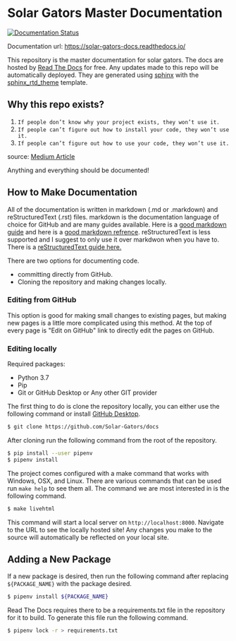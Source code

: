# Solar Gators Master Documentation

[![Documentation Status](https://readthedocs.org/projects/solar-gators-docs/badge/?version=latest)](https://docs.ufsolargators.org/en/latest/?badge=latest)

Documentation url: https://solar-gators-docs.readthedocs.io/

This repository is the master documentation for solar gators. The docs are hosted by [Read The Docs](https://readthedocs.org/) for free. Any updates made to this repo will be automatically deployed. They are generated using [sphinx](https://www.sphinx-doc.org/en/master/) with the [sphinx_rtd_theme](https://github.com/readthedocs/sphinx_rtd_theme) template.

## Why this repo exists?

1. `If people don’t know why your project exists, they won’t use it.`
2. `If people can’t figure out how to install your code, they won’t use it.`
3. `If people can’t figure out how to use your code, they won’t use it.`

source: [Medium Article](https://link.medium.com/UeKmgYx9E7)

Anything and everything should be documented!

## How to Make Documentation

All of the documentation is written in markdown (.md or .markdown) and reStructuredText (.rst) files. markdown is the documentation language of choice for GitHub and are many guides available. Here is a [good markdown guide](https://www.markdownguide.org/getting-started/) and here is a [good markdown refrence](https://www.markdownguide.org/basic-syntax/). reStructuredText is less supported and I suggest to only use it over markdwon when you have to. There is a [reStructuredText guide here.](https://thomas-cokelaer.info/tutorials/sphinx/rest_syntax.html)

There are two options for documenting code.

- committing directly from GitHub.
- Cloning the repository and making changes locally.

### Editing from GitHub

This option is good for making small changes to existing pages, but making new pages is a little more complicated using this method. At the top of every page is "Edit on GitHub" link to directly edit the pages on GitHub.

### Editing locally

Required packages:
- Python 3.7
- Pip
- Git or GitHub Desktop or Any other GIT provider 

The first thing to do is clone the repository locally, you can either use the following command or install [GitHub Desktop](https://desktop.github.com/).

```Bash
$ git clone https://github.com/Solar-Gators/docs
```

After cloning run the following command from the root of the repository.

```Bash
$ pip install --user pipenv
$ pipenv install
```

The project comes configured with a make command that works with Windows, OSX, and Linux. There are various commands that can be used run `make help` to see them all. The command we are most interested in is the following command. 

```Bash
$ make livehtml
```

This command will start a local server on `http://localhost:8000`. Navigate to the URL to see the locally hosted site! Any changes you make to the source will automatically be reflected on your local site.

## Adding a New Package

If a new package is desired, then run the following command after replacing `${PACKAGE_NAME}` with the package desired.
```Bash
$ pipenv install ${PACKAGE_NAME}
```

Read The Docs requires there to be a requirements.txt file in the repository for it to build. To generate this file run the following command.

```Bash
$ pipenv lock -r > requirements.txt
```
